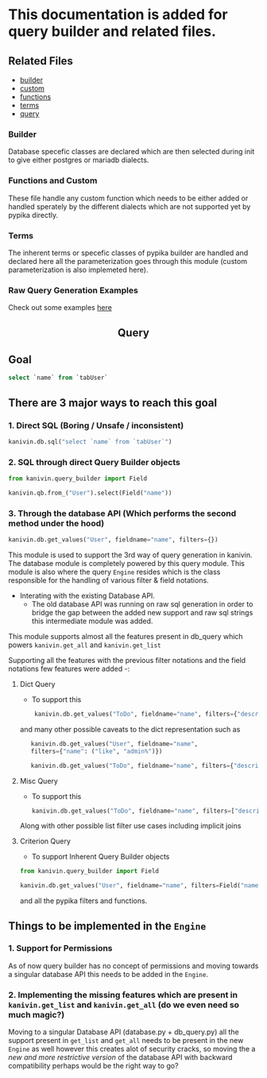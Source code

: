 # This documentation is added for query builder and related files.

## Related Files

- [builder](./builder.py)
- [custom](./custom.py)
- [functions](./functions.py)
- [terms](./terms.py)
- [query](../database/query.py)

### Builder

Database specefic classes are declared which are then selected during init to give either postgres or mariadb dialects.

### Functions and Custom

These file handle any custom function which needs to be either added or handled sperately by the different dialects which are not supported yet by pypika directly.

### Terms

The inherent terms or specefic classes of pypika builder are handled and declared here all the parameterization goes through this module (custom parameterization is also implemeted here).

### Raw Query Generation Examples

Check out some examples [here](https://kanivinframework.com/docs/v14/user/en/api/query-builder)

<H2 align="center">Query</H2>

## Goal

```sql
select `name` from `tabUser`
```

## There are 3 major ways to reach this goal

### 1. Direct SQL (Boring / Unsafe / inconsistent)

```python
kanivin.db.sql("select `name` from `tabUser`")
```

### 2. SQL through direct Query Builder objects

```python
from kanivin.query_builder import Field

kanivin.qb.from_("User").select(Field("name"))

```

### 3. Through the database API (Which performs the second method under the hood)

```python
kanivin.db.get_values("User", fieldname="name", filters={})
```

This module is used to support the 3rd way of query generation in kanivin.
The database module is completely powered by this query module.
This module is also where the query `Engine` resides which is the class responsible for the handling of various filter & field notations.

- Interating with the existing Database API.
  - The old database API was running on raw sql generation in order to bridge the gap between the added new support and raw sql strings this intermediate module was added.

This module supports almost all the features present in db_query which powers `kanivin.get_all` and `kanivin.get_list`

Supporting all the features with the previous filter notations and the field notations few features were added -:

1. Dict Query

   - To support this

   ```python
       kanivin.db.get_values("ToDo", fieldname="name", filters={"description": "Something Random"})
   ```

   and many other possible caveats to the dict representation such as

   ```python
      kanivin.db.get_values("User", fieldname="name",
      filters={"name": ("like", "admin%")})

      kanivin.db.get_values("ToDo", fieldname="name", filters={"description": ("in", ["somso%", "someome"])})
   ```

2. Misc Query

   - To support this

     ```python
     kanivin.db.get_values("ToDo", fieldname="name", filters=["description", "=", "someone"])
     ```

   Along with other possible list filter use cases including implicit joins

3. Criterion Query

   - To support Inherent Query Builder objects

   ```python
   from kanivin.query_builder import Field

   kanivin.db.get_values("User", fieldname="name", filters=Field("name") == "Administrator")

   ```

   and all the pypika filters and functions.

## Things to be implemented in the `Engine`

### 1. Support for Permissions

As of now query builder has no concept of permissions and moving towards a singular database API this needs to be added in the `Engine`.

### 2. Implementing the missing features which are present in `kanivin.get_list` and `kanivin.get_all` (do we even need so much magic?)

Moving to a singular Database API (database.py + db_query.py) all the support present in `get_list` and `get_all` needs to be present in the new `Engine` as well however this creates alot of security cracks, so moving the a *new and more restrictive version* of the database API with backward compatibility perhaps would be the right way to go?
